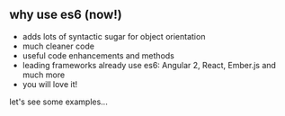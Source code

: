 ## why use es6 (now!)

- adds lots of syntactic sugar for object orientation
- much cleaner code
- useful code enhancements and methods
- leading frameworks already use es6: Angular 2, React, Ember.js and much more
- you will love it!

let's see some examples...